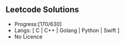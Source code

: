 ## Leetcode Solutions

* Progress:[170/630]
* Langs: [ C | C++ | Golang | Python | Swift ]
* No Licence



